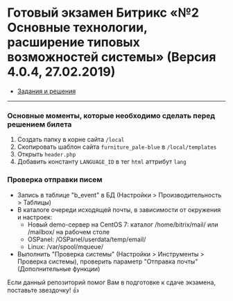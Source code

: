 # Готовый экзамен Битрикс «№2 Основные технологии, расширение типовых возможностей системы» (Версия 4.0.4, 27.02.2019)

* [Задания и решения](./wiki/tasks/tasks.md)

***
### Основные моменты, которые необходимо сделать перед решением билета
1. Создать папку в корне сайта `/local`
2. Скопировать шаблон сайта `furniture_pale-blue` в `/local/templates`
3. Открыть `header.php`
4. Добавить константу `LANGUAGE_ID` в тег `html` аттрибут `lang`

### Проверка отправки писем

* Запись в таблице "b_event" в БД (Настройки > Производительность > Таблицы)
* В каталоге очереди исходящей почты, в зависимости от окружения и настроек:
    * Новый demo-сервер на CentOS 7: каталог /home/bitrix/mail/ или /mailbox/ на рабочем столе
    * OSPanel: /OSPanel/userdata/temp/email/
    * Linux: /var/spool/mqueue/
* Выполнить "Проверка системы" (Настройки > Инструменты > Проверка системы), проверить параметр "Отправка почты" (Дополнительные функции)

Если данный репозиторий помог Вам в подготовке к сдаче экзамена, поставьте звездочку! :thumbsup:
